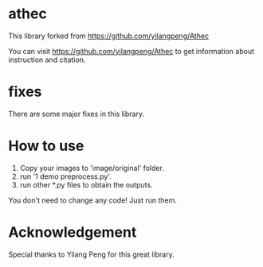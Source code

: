 # athec

This library forked from https://github.com/yilangpeng/Athec

You can visit https://github.com/yilangpeng/Athec to get information about instruction and citation.

# fixes

There are some major fixes in this library.

# How to use

1. Copy your images to 'image/original' folder.
2. run  '1 demo preprocess.py'.
3. run other *.py files to obtain the outputs.

You don't need to change any code! Just run them.

# Acknowledgement 

Special thanks to Yilang Peng for this great library.
